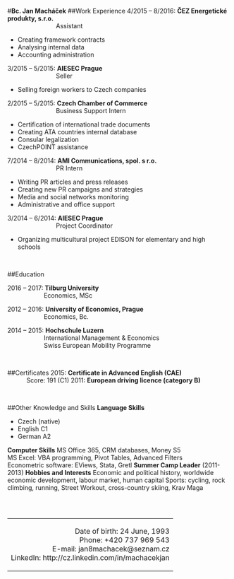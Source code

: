 #<strong>Bc. Jan Mach&aacute;ček</strong>
##Work Experience
4/2015 &ndash; 8/2016: <strong>ČEZ Energetick&eacute; produkty, s.r.o.</strong><br />
&nbsp; &nbsp; &nbsp; &nbsp; &nbsp; &nbsp; &nbsp; &nbsp; &nbsp; &nbsp; &nbsp; &nbsp; &nbsp; &nbsp; Assistant
<ul>
<li>Creating framework contracts</li>
<li>Analysing internal data</li>
<li>Accounting administration</li>
</ul>
3/2015 &ndash; 5/2015: <strong>AIESEC Prague</strong><br />
&nbsp; &nbsp; &nbsp; &nbsp; &nbsp; &nbsp; &nbsp; &nbsp; &nbsp; &nbsp; &nbsp; &nbsp; &nbsp; &nbsp; Seller
<ul>
<li>Selling foreign workers to Czech companies</li>
</ul>
2/2015 &ndash; 5/2015: <strong>Czech Chamber of Commerce</strong><br />
&nbsp; &nbsp; &nbsp; &nbsp; &nbsp; &nbsp; &nbsp; &nbsp; &nbsp; &nbsp; &nbsp; &nbsp; &nbsp; &nbsp; Business Support Intern
<ul>
<li>Certification of international trade documents</li>
<li>Creating ATA countries internal database</li>
<li>Consular legalization</li>
<li>CzechPOINT assistance</li>
</ul>
7/2014 &ndash; 8/2014: <strong>AMI Communications, spol. s r.o.</strong><br />
&nbsp; &nbsp; &nbsp; &nbsp; &nbsp; &nbsp; &nbsp; &nbsp; &nbsp; &nbsp; &nbsp; &nbsp; &nbsp; &nbsp; PR Intern
<ul>
<li>Writing PR articles and press releases</li>
<li>Creating new PR campaigns and strategies</li>
<li>Media and social networks monitoring</li>
<li>Administrative and office support</li>
</ul>
3/2014 &ndash; 6/2014: <strong>AIESEC Prague</strong><br />
&nbsp; &nbsp; &nbsp; &nbsp; &nbsp; &nbsp; &nbsp; &nbsp; &nbsp; &nbsp; &nbsp; &nbsp; &nbsp; &nbsp; Project Coordinator
<ul>
<li>Organizing multicultural project EDISON for elementary and high schools</li>
</ul>
<p>&nbsp;</p>
##Education
<p>2016 &ndash; 2017: <strong>Tilburg University</strong><br />
&nbsp; &nbsp; &nbsp; &nbsp; &nbsp; &nbsp; &nbsp; &nbsp; &nbsp; &nbsp; &nbsp;Economics, MSc</p>
<p>2012 &ndash; 2016: <strong>University of Economics, Prague</strong><br />
&nbsp; &nbsp; &nbsp; &nbsp; &nbsp; &nbsp; &nbsp; &nbsp; &nbsp; &nbsp; &nbsp;Economics, Bc.</p>
<p>2014 &ndash; 2015: <strong>Hochschule Luzern</strong><br />
&nbsp; &nbsp; &nbsp; &nbsp; &nbsp; &nbsp; &nbsp; &nbsp; &nbsp; &nbsp; &nbsp;International Management &amp; Economics<br />
&nbsp; &nbsp; &nbsp; &nbsp; &nbsp; &nbsp; &nbsp; &nbsp; &nbsp; &nbsp; &nbsp;Swiss European Mobility Programme</p>
<p>&nbsp;</p>
##Certificates
2015: <strong>Certificate in Advanced English&nbsp;(CAE)</strong><br />
&nbsp; &nbsp; &nbsp; &nbsp; &nbsp; &nbsp;Score: 191 (C1)
2011: <strong>European driving licence (category B)</strong>
<p>&nbsp;</p>
##Other Knowledge and Skills
<strong>Language Skills</strong>
<ul>
<li>Czech (native)</li>
<li>English C1</li>
<li>German A2</li>
</ul>
<strong>Computer Skills</strong>
MS Office 365, CRM databases, Money S5<br />
MS Excel: VBA programming, Pivot Tables, Advanced Filters<br />
Econometric software: EViews, Stata, Gretl
<strong>Summer Camp Leader</strong> (2011-2013)
<strong>Hobbies and Interests</strong>
Economic and political history, worldwide economic development, labour market, human capital
Sports: cycling, rock climbing, running, Street Workout, cross-country skiing, Krav Maga
<p>&nbsp;</p>
<table align="right" cellpadding="0" cellspacing="0" hspace="0" vspace="0">
	<tbody>
		<tr>
			<td align="right">
				<p style="text-align: right;">Date of birth: 24 June, 1993<br />
				Phone: +420&nbsp;737&nbsp;969&nbsp;543<br />
				E-mail: jan8machacek@seznam.cz<br />
				LinkedIn: http://cz.linkedin.com/in/machacekjan</p>
			</td>
		</tr>
	</tbody>
</table>
<div style="clear:both;"></div>
